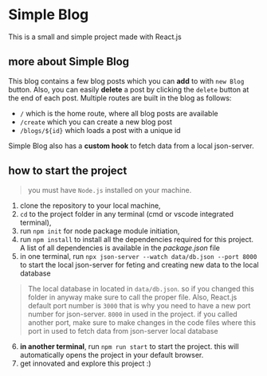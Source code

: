 # Simple Blog

This is a small and simple project made with React.js


## more about Simple Blog

This blog contains a few blog posts which you can **add** to with `new Blog` button.
Also, you can easily **delete** a post by clicking the `delete` button at the end of each post.
Multiple routes are built in the blog as follows:

 - `/` which is the home route, where all blog posts are available
 - `/create` which you can create a new blog post
 - `/blogs/${id}` which loads a post with a unique id
 
 Simple Blog also has a **custom hook** to fetch data from a local json-server.

## how to start the project

> you must have `Node.js` installed on your machine.
 1. clone the repository to your local machine,
 2. `cd` to the project folder in any terminal (cmd or vscode integrated terminal),
 3. run `npm init` for node package module initiation,
 4. run `npm install` to install all the dependencies required for this project. A list of all dependencies is available in the *package.json* file
 5. in one terminal, run `npx json-server --watch data/db.json --port 8000` to start the local json-server for feting and creating new data to the local database
 > The local database in located in `data/db.json`. so if you changed this folder in anyway make sure to call the proper file. Also, React.js default port number is `3000` that is why you need to have a new port number for json-server. `8000` in used in the project. if you called another port, make sure to make changes in the code files where this port in used to fetch data from json-server local database
 6. **in another terminal**, run `npm run start` to start the project. this will automatically opens the project in your default browser.
 7. get innovated and explore this project :)
